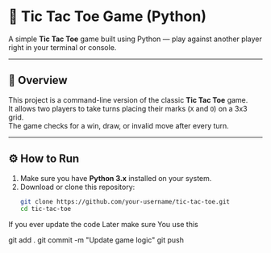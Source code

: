 # 🎯 Tic Tac Toe Game (Python)

A simple **Tic Tac Toe** game built using Python — play against another player right in your terminal or console.

---

## 🧠 Overview
This project is a command-line version of the classic **Tic Tac Toe** game.  
It allows two players to take turns placing their marks (`X` and `O`) on a 3x3 grid.  
The game checks for a win, draw, or invalid move after every turn.

---

## ⚙️ How to Run
1. Make sure you have **Python 3.x** installed on your system.  
2. Download or clone this repository:
   ```bash
   git clone https://github.com/your-username/tic-tac-toe.git
   cd tic-tac-toe


If you ever update the code Later make sure You use this

git add .
git commit -m "Update game logic"
git push
